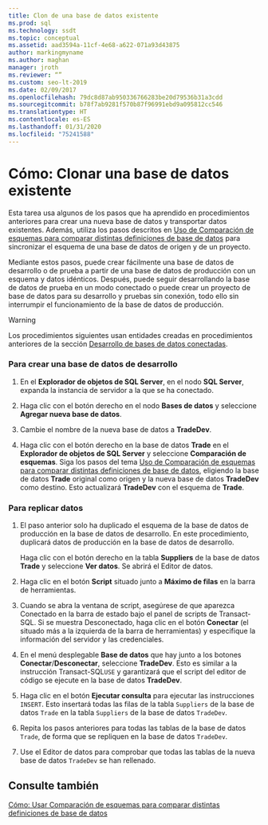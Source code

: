 ```yaml
---
title: Clon de una base de datos existente
ms.prod: sql
ms.technology: ssdt
ms.topic: conceptual
ms.assetid: aad3594a-11cf-4e68-a622-071a93d43875
author: markingmyname
ms.author: maghan
manager: jroth
ms.reviewer: “”
ms.custom: seo-lt-2019
ms.date: 02/09/2017
ms.openlocfilehash: 79dc8d87ab950336766283be20d79536b31a3cdd
ms.sourcegitcommit: b78f7ab9281f570b87f96991ebd9a095812cc546
ms.translationtype: HT
ms.contentlocale: es-ES
ms.lasthandoff: 01/31/2020
ms.locfileid: "75241588"
---
```

# <a name="how-to-clone-an-existing-database"></a>Cómo: Clonar una base de datos existente

Esta tarea usa algunos de los pasos que ha aprendido en procedimientos anteriores para crear una nueva base de datos y transportar datos existentes. Además, utiliza los pasos descritos en [Uso de Comparación de esquemas para comparar distintas definiciones de base de datos](../ssdt/how-to-use-schema-compare-to-compare-different-database-definitions.md) para sincronizar el esquema de una base de datos de origen y de un proyecto.  
  
Mediante estos pasos, puede crear fácilmente una base de datos de desarrollo o de prueba a partir de una base de datos de producción con un esquema y datos idénticos. Después, puede seguir desarrollando la base de datos de prueba en un modo conectado o puede crear un proyecto de base de datos para su desarrollo y pruebas sin conexión, todo ello sin interrumpir el funcionamiento de la base de datos de producción.  
  
> [!WARNING]  
> Los procedimientos siguientes usan entidades creadas en procedimientos anteriores de la sección [Desarrollo de bases de datos conectadas](../ssdt/connected-database-development.md).  
  
### <a name="to-create-a-development-database"></a>Para crear una base de datos de desarrollo  
  
1.  En el **Explorador de objetos de SQL Server**, en el nodo **SQL Server**, expanda la instancia de servidor a la que se ha conectado.  
  
2.  Haga clic con el botón derecho en el nodo **Bases de datos** y seleccione **Agregar nueva base de datos**.  
  
3.  Cambie el nombre de la nueva base de datos a **TradeDev**.  
  
4.  Haga clic con el botón derecho en la base de datos **Trade** en el **Explorador de objetos de SQL Server** y seleccione **Comparación de esquemas**. Siga los pasos del tema [Uso de Comparación de esquemas para comparar distintas definiciones de base de datos](../ssdt/how-to-use-schema-compare-to-compare-different-database-definitions.md), eligiendo la base de datos **Trade** original como origen y la nueva base de datos **TradeDev** como destino. Esto actualizará **TradeDev** con el esquema de **Trade**.  
  
### <a name="to-replicate-data"></a>Para replicar datos  
  
1.  El paso anterior solo ha duplicado el esquema de la base de datos de producción en la base de datos de desarrollo. En este procedimiento, duplicará datos de producción en la base de datos de desarrollo.  
  
    Haga clic con el botón derecho en la tabla **Suppliers** de la base de datos **Trade** y seleccione **Ver datos**. Se abrirá el Editor de datos.  
  
2.  Haga clic en el botón **Script** situado junto a **Máximo de filas** en la barra de herramientas.  
  
3.  Cuando se abra la ventana de script, asegúrese de que aparezca Conectado en la barra de estado bajo el panel de scripts de Transact\-SQL. Si se muestra Desconectado, haga clic en el botón **Conectar** (el situado más a la izquierda de la barra de herramientas) y especifique la información del servidor y las credenciales.  
  
4.  En el menú desplegable **Base de datos** que hay junto a los botones **Conectar**/**Desconectar**, seleccione **TradeDev**. Esto es similar a la instrucción Transact\-SQL`USE` y garantizará que el script del editor de código se ejecute en la base de datos **TradeDev**.  
  
5.  Haga clic en el botón **Ejecutar consulta** para ejecutar las instrucciones `INSERT`. Esto insertará todas las filas de la tabla `Suppliers` de la base de datos `Trade` en la tabla `Suppliers` de la base de datos `TradeDev`.  
  
6.  Repita los pasos anteriores para todas las tablas de la base de datos `Trade`, de forma que se repliquen en la base de datos `TradeDev`.  
  
7.  Use el Editor de datos para comprobar que todas las tablas de la nueva base de datos `TradeDev` se han rellenado.  
  
## <a name="see-also"></a>Consulte también  
[Cómo: Usar Comparación de esquemas para comparar distintas definiciones de base de datos](../ssdt/how-to-use-schema-compare-to-compare-different-database-definitions.md)  
  
